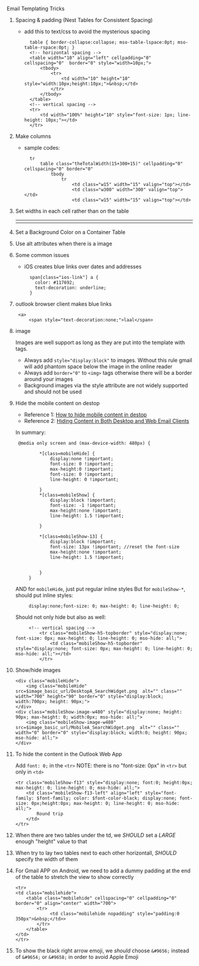 Email Templating Tricks


1. Spacing & padding (Nest Tables for Consistent Spacing)
	- add this to text/css to avoid the mysterious spacing

			table { border-collapse:collapse; mso-table-lspace:0pt; mso-table-rspace:0pt; } 
			<!-- horizontal spacing -->
			<table width="10" align="left" cellpadding="0" cellspacing="0"  border="0" style="width=10px;">
				<tbody>
					<tr>
						<td width="10" height="10"  style="width:10px;height:10px;">&nbsp;</td>
					</tr>
				</tbody>
			</table>
			<!-- vertical spacing -->
			<tr>
				<td width="100%" height="10" style="font-size: 1px; line-height: 10px;"></td>
			</tr>

2. Make columns
	- sample codes:

			tr
				table class="theTotalWidth(15+300+15)" cellpadding="0" cellspacing="0" border="0"
					tbody 
						tr
							<td class="w15" width="15" valign="top"></td>
							<td class="w300" width="300" valign="top"></td>
							<td class="w15" width="15" valign="top"></td>

3. Set widths in each cell rather than on the table

	<table cellspacing="0" cellpadding="0" border="0">
	  <tr>
	    <td width="150"></td>
	    <td width="350"></td>
	  </tr>
	</table>

4. Set a Background Color on a Container Table

5. Use alt attributes when there is a image

6. Some common issues
	- iOS creates blue links over dates and addresses
	
			span[class="ios-link"] a {
			  color: #117692;
			  text-decoration: underline;
			}

7. outlook browser client makes blue links
	
		<a>
			<span style="text-decoration:none;">laal</span>

8. image 

	Images are well support as long as they are put into the template with <img> tags.

	- Always add `style="display:block"` to images. Without this rule gmail will add phantom space below the image in the online reader
	- Always add `border="0"` to `<img>` tags otherwise there will be a border around your images
	- Background images via the style attribute are not widely supported and should not be used

9. Hide the mobile content on destop
	- Reference 1:  [How to hide mobile content in destop](https://www.campaignmonitor.com/forums/topic/7405/how-to-hide-mobile-content-in-desktop-clients/)
	- Reference 2:  [Hiding Content in Both Desktop and Web Email Clients](https://www.campaignmonitor.com/blog/post/3948/hiding-content-in-both-desktop-and-web-email-clients)

	In summary:

		@media only screen and (max-device-width: 480px) {

				*[class=mobileHide] { 
					display:none !important;
					font-size: 0 !important;
					max-height:0 !important;
					font-size: 0 !important;
					line-height: 0 !important;

				}
				*[class=mobileShow] { 
					display:block !important;
					font-size: -1 !important;
					max-height:none !important;
					line-height: 1.5 !important;

				}

				*[class=mobileShow-13] { 
					display:block !important;
					font-size: 13px !important; //reset the font-size
					max-height:none !important;
					line-height: 1.5 !important;


				}
			}
	AND for `mobileHide`, just put regular inline styles
	But for `mobileShow-*`, should put inline styles:  

			display:none;font-size: 0; max-height: 0; line-height: 0;

	Should not only hide <tr> but also <td> as well:

			<!-- vertical spacing -->
				<tr class="mobileShow-h5-topborder" style="display:none; font-size: 0px; max-height: 0; line-height: 0; mso-hide: all;">
					<td class="mobileShow-h5-topborder" style="display:none; font-size: 0px; max-height: 0; line-height: 0; mso-hide: all;"></td>
				</tr>

10. Show/hide images
	
		<div class="mobileHide">
			<img class="mobileHide" src=$image_basic_url/DesktopA_SearchWidget.png  alt="" class="" width="700" height="90" border="0" style="display:block; width:700px; height: 90px;">
		</div>
		<div class="mobileShow-image-w480" style="display:none; height: 90px; max-height: 0; width:0px; mso-hide: all;"> 
			<img class="mobileShow-image-w480" src=$image_basic_url/MobileA_SearchWidget.png  alt="" class="" width="0" border="0" style="display:block; width:0; height: 90px; mso-hide: all;">
		</div>

11. To hide the content in the Outlook Web App

	Add `font: 0;` in the `<tr>`
	NOTE: there is no "font-size: 0px" in `<tr>` but only in `<td>`

		<tr class="mobileShow-f13" style="display:none; font:0; height:0px; max-height: 0; line-height: 0; mso-hide: all;">
			<td class="mobileShow-f13-left" align="left" style="font-family: $font-family; color: $font-color-black; display:none; font-size: 0px;height:0px; max-height: 0; line-height: 0; mso-hide: all;">
				Round trip
			</td>
		</tr>

12. When there are two tables under the td, we *SHOULD* set a *LARGE* enough "height" value to that <td> 

13. When try to lay two tables next to each other horizontall, *SHOULD* specify the width of them

14. For Gmail APP on Android, we need to add a dummy padding at the end of the table to stretch the view to show correctly

		<tr>
		<td class="mobilehide">
			<table class="mobilehide" cellspacing="0" cellpadding="0" border="0" align="center" width="700">
				<tr>
					 <td class="mobilehide nopadding" style="padding:0 350px">&nbsp;</td>>
				</tr>
			</table>
		</td>
		</tr>

15. To show the black right arrow emoji, we *should* choose `&#9656;` instead of `&#9654;` or `&#9658;` in order to avoid Apple Emoji

		